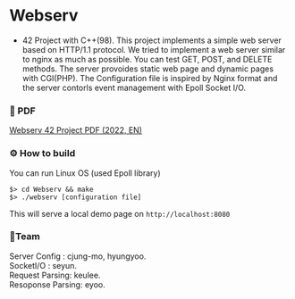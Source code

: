 # Webserv

- 42 Project with C++(98). This project implements a simple web server based on HTTP/1.1 protocol. We tried to implement a web server similar to nginx as much as possible. You can test GET, POST, and DELETE methods. The server provoides static web page and dynamic pages with CGI(PHP). The Configuration file is inspired by Nginx format and the server contorls event management with Epoll Socket I/O.
 
### 📝 PDF
[Webserv 42 Project PDF (2022, EN)](https://github.com/keulee/Webserv/en.subject.pdf)

### ⚙️ How to build

You can run Linux OS (used Epoll library)

``$> cd Webserv && make``
<br>
``$> ./webserv [configuration file]``

This will serve a local demo page on ``http://localhost:8080``

### 🚩Team

Server Config : cjung-mo, hyungyoo.   
SocketI/O : seyun.  
Request Parsing: keulee.   
Resoponse Parsing: eyoo.   
